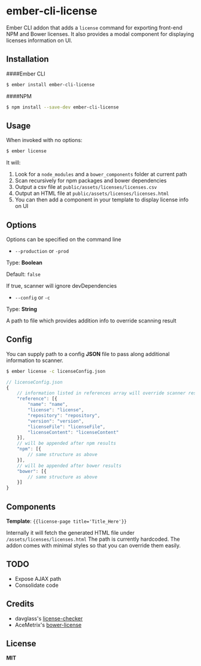 # ember-cli-license
Ember CLI addon that adds a `license` command for exporting front-end NPM and Bower licenses.
It also provides a modal component for displaying licenses information on UI.

## Installation
####Ember CLI
```sh
$ ember install ember-cli-license
```
####NPM
```sh
$ npm install --save-dev ember-cli-license
```

## Usage
When invoked with no options:

```sh
$ ember license
```

It will:

  1. Look for a `node_modules`  and a `bower_components` folder at current path
  2. Scan recursively for npm packages and bower dependencies
  3. Output a csv file at `public/assets/licenses/licenses.csv`
  4. Output an HTML file at `public/assets/licenses/licenses.html`
  5. You can then add a component in your template to display license info on UI

## Options

Options can be specified on the command line

 - `--production` or `-prod`
 
  Type:  **Boolean**

  Default: `false`

If true, scanner will ignore devDependencies

 - `--config` or `-c`

  Type: **String**

  A path to file which provides addition info to override scanning result

## Config
You can supply path to a config **JSON** file to pass along additional information to scanner.

```sh
$ ember license -c licenseConfig.json
```

```javascript
// licenseConfig.json
{
    // information listed in references array will override scanner results
    "reference": [{
        "name": "name",
        "license": "license",
        "repository": "repository",
        "version": "version",
        "licenseFile": "licenseFile",
        "licenseContent": "licenseContent"
    }],
    // will be appended after npm results 
    "npm": [{
        // same structure as above 
    }],
    // will be appended after bower results
    "bower": [{
        // same structure as above
    }]
}
```

## Components
**Template**:
`{{license-page title='Title_Here'}}`

Internally it will fetch the generated HTML file under `/assets/licenses/licenses.html`
The path is currently hardcoded.
The addon comes with minimal styles so that you can override them easily.

## TODO
* Expose AJAX path
* Consolidate code

## Credits
* davglass's [license-checker](https://github.com/davglass/license-checker)
* AceMetrix's [bower-license](https://github.com/AceMetrix/bower-license)

## License
**MIT**
